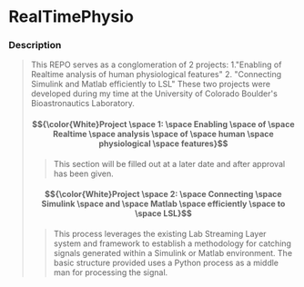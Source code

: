 # RealTimePhysio
### Description
> This REPO serves as a conglomeration of 2 projects:
> 1."Enabling of Realtime analysis of human physiological features"
> 2. "Connecting Simulink and Matlab efficiently to LSL"
> These two projects were developed during my time at the University of Colorado Boulder's Bioastronautics Laboratory.
> #### $${\color{White}Project \space 1: \space Enabling \space of \space Realtime \space analysis \space of \space human \space physiological \space features}$$
>>
>> This section will be filled out at a later date and after approval has been given.
>>
> #### $${\color{White}Project \space 2: \space Connecting \space Simulink \space and \space Matlab \space efficiently \space to \space LSL}$$ 
>> This process leverages the existing Lab Streaming Layer system and framework to establish a methodology for catching signals generated within a Simulink or Matlab environment. The basic structure provided uses a Python process as a middle man for processing the signal.

